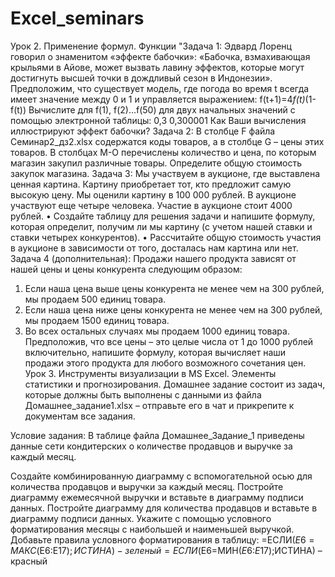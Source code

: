 # Excel_seminars
Урок 2. Применение формул. Функции
"Задача 1: Эдвард Лоренц говорил о знаменитом «эффекте бабочки»: «Бабочка, взмахивающая крыльями в Айове, может вызвать лавину эффектов, которые могут достигнуть высшей точки в дождливый сезон в Индонезии».
Предположим, что существует модель, где погода во время t всегда имеет значение между 0 и 1 и управляется выражением:
f(t+1)=4*f(t)*(1-f(t))
Вычислите для f(1), f(2)…f(50) для двух начальных значений с помощью электронной таблицы:
0,3
0,300001
Как Ваши вычисления иллюстрируют эффект бабочки?
Задача 2: В столбце F файла Cеминар2_дз2.xlsx содержатся коды товаров, а в столбце G – цены этих товаров. В столбцах М-О перечислены количество и цена, по которым магазин закупил различные товары. Определите общую стоимость закупок магазина.
Задача 3: Мы участвуем в аукционе, где выставлена ценная картина. Картину приобретает тот, кто предложит самую высокую цену. Мы оценили картину в 100 000 рублей. В аукционе участвуют еще четыре человека. Участие в аукционе стоит 4000 рублей.
•	Создайте таблицу для решения задачи и напишите формулу, которая определит, получим ли мы картину (с учетом нашей ставки и ставки четырех конкурентов).
•	Рассчитайте общую стоимость участия в аукционе в зависимости от того, досталась нам картина или нет.
Задача 4 (дополнительная): Продажи нашего продукта зависят от нашей цены и цены конкурента следующим образом:
1.	Если наша цена выше цены конкурента не менее чем на 300 рублей, мы продаем 500 единиц товара.
2.	Если наша цена ниже цены конкурента не менее чем на 300 рублей, мы продаем 1500 единиц товара.
3.	Во всех остальных случаях мы продаем 1000 единиц товара.
Предположив, что все цены – это целые числа от 1 до 1000  рублей включительно, напишите формулу, которая вычисляет наши продажи этого продукта для любого возможного сочетания цен.
Урок 3. Инструменты визуализации в MS Excel. Элементы статистики и прогнозирования.
Домашнее задание состоит из задач, которые должны быть выполнены с данными из файла Домашнее_задание1.xlsx – отправьте его в чат и прикрепите к документам все задания.

Условие задания: В таблице файла Домашнее_Задание_1 приведены данные сети кондитерских о количестве продавцов и выручке за каждый месяц.

Создайте комбинированную диаграмму с вспомогательной осью для количества продавцов и выручки за каждый месяц.
Постройте диаграмму ежемесячной выручки и вставьте в диаграмму подписи данных.
Постройте диаграмму для количества продавцов и вставьте в диаграмму подписи данных.
Укажите с помощью условного форматирования месяцы с наибольшей и наименьшей выручкой.
Добавьте правила условного форматирования в таблицу:
=ЕСЛИ($E6=МАКС($E$6:$E$17);ИСТИНА) - зеленый
=ЕСЛИ($E6=МИН($E$6:$E$17);ИСТИНА) – красный
